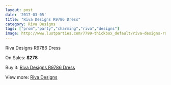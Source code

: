 ```yaml
---
layout: post
date: '2017-03-05'
title: "Riva Designs R9786 Dress"
category: Riva Designs
tags: ["prom","party","charming","riva","designs"]
image: http://www.lustparties.com/7799-thickbox_default/riva-designs-r9786-dress.jpg
---
```

Riva Designs R9786 Dress

On Sales: **$278**
<a href="https://www.lustparties.com/en/riva-designs/2596-riva-designs-r9786-dress.html"><amp-img layout="responsive" width="600" height="600" src="//www.lustparties.com/7799-thickbox_default/riva-designs-r9786-dress.jpg" alt="Riva Designs R9786 Dress 0" /></a>
<a href="https://www.lustparties.com/en/riva-designs/2596-riva-designs-r9786-dress.html"><amp-img layout="responsive" width="600" height="600" src="//www.lustparties.com/7801-thickbox_default/riva-designs-r9786-dress.jpg" alt="Riva Designs R9786 Dress 1" /></a>
<a href="https://www.lustparties.com/en/riva-designs/2596-riva-designs-r9786-dress.html"><amp-img layout="responsive" width="600" height="600" src="//www.lustparties.com/7800-thickbox_default/riva-designs-r9786-dress.jpg" alt="Riva Designs R9786 Dress 2" /></a>

Buy it: [Riva Designs R9786 Dress](https://www.lustparties.com/en/riva-designs/2596-riva-designs-r9786-dress.html "Riva Designs R9786 Dress")

View more: [Riva Designs](https://www.lustparties.com/en/6-riva-designs "Riva Designs")